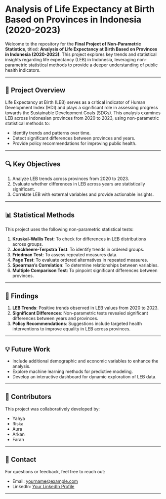 # Analysis of Life Expectancy at Birth Based on Provinces in Indonesia (2020-2023)

Welcome to the repository for the **Final Project of Non-Parametric Statistics**, titled: **Analysis of Life Expectancy at Birth Based on Provinces in Indonesia (2020-2023)**. This project explores key trends and statistical insights regarding life expectancy (LEB) in Indonesia, leveraging non-parametric statistical methods to provide a deeper understanding of public health indicators.

---

## 🎯 **Project Overview**
Life Expectancy at Birth (LEB) serves as a critical indicator of Human Development Index (HDI) and plays a significant role in assessing progress towards the Sustainable Development Goals (SDGs). This analysis examines LEB across Indonesian provinces from 2020 to 2023, using non-parametric statistical methods to:
- Identify trends and patterns over time.
- Detect significant differences between provinces and years.
- Provide policy recommendations for improving public health.

---

## 🔍 **Key Objectives**
1. Analyze LEB trends across provinces from 2020 to 2023.
2. Evaluate whether differences in LEB across years are statistically significant.
3. Correlate LEB with external variables and provide actionable insights.

---

## 📊 **Statistical Methods**
This project uses the following non-parametric statistical tests:
1. **Kruskal-Wallis Test**: To check for differences in LEB distributions across groups.
2. **Jonckheere-Terpstra Test**: To identify trends in ordered groups.
3. **Friedman Test**: To assess repeated measures data.
4. **Page Test**: To evaluate ordered alternatives in repeated measures.
5. **Spearman’s Correlation**: To determine relationships between variables.
6. **Multiple Comparison Test**: To pinpoint significant differences between provinces.

---

## 📝 **Findings**
1. **LEB Trends**: Positive trends observed in LEB values from 2020 to 2023.
2. **Significant Differences**: Non-parametric tests revealed significant differences between years and provinces.
3. **Policy Recommendations**: Suggestions include targeted health interventions to improve equality in LEB across provinces.

---

## 💡 **Future Work**
- Include additional demographic and economic variables to enhance the analysis.
- Explore machine learning methods for predictive modeling.
- Develop an interactive dashboard for dynamic exploration of LEB data.

---

## 🤝 **Contributors**
This project was collaboratively developed by:
- Yahya 
- Riska 
- Aura 
- Arkan 
- Farah 

---

## 📧 **Contact**
For questions or feedback, feel free to reach out:
- Email: yourname@example.com
- LinkedIn: [Your LinkedIn Profile](https://linkedin.com/in/riska-lathifah-47ab43216/)

---
